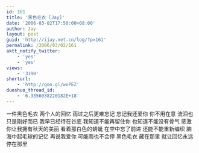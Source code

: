 ```yaml
---
id: 161
title: '黑色毛衣 [Jay]'
date: '2006-03-02T17:50:00+08:00'
author: Jay
layout: post
guid: 'http://ijay.net.cn/log/?p=161'
permalink: /2006/03/02/161
aktt_notify_twitter:
    - 'yes'
    - 'yes'
views:
    - '3390'
shorturl:
    - 'http://goo.gl/wxPEZ'
duoshuo_thread_id:
    - '6.3356038220182E+18'
---
```


<div>一件黑色毛衣
两个人的回忆
雨过之后更难忘记
忘记我还爱你
你不用在意
流泪也只是刚好而已
我早已经待在谷底
我知道不能再留住你
也知道不能没有骨气
感激你让我拥有秋天的美丽
看着那白色的蜻蜓
在空中忘了前进
还能不能重新编织
脑海中起毛球的记忆
再说我爱你
可能雨也不会停
黑色毛衣
藏在那里
就让回忆永远停在那里</div>